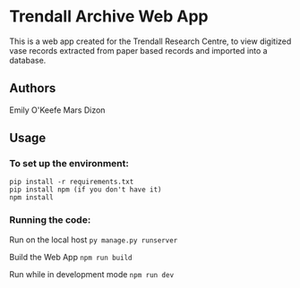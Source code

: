 # Trendall Archive Web App
This is a web app created for the Trendall Research Centre, to view digitized vase 
records extracted from paper based records and imported into a database. 

## Authors
Emily O'Keefe 
Mars Dizon

## Usage
### To set up the environment:
```
pip install -r requirements.txt
pip install npm (if you don't have it)
npm install
```

### Running the code:

Run on the local host
```py manage.py runserver```

Build the Web App
```npm run build```

Run while in development mode
```npm run dev```

